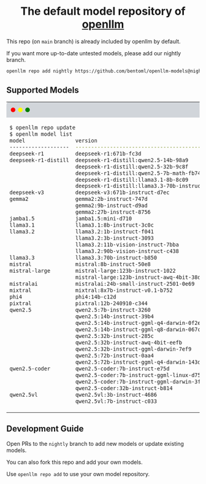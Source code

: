 <div align="center">
    <h1 align="center">The default model repository of <a href="https://github.com/bentoml/openllm">openllm</a></h1>
</div>

This repo (on `main` branch) is already included by openllm by default.

If you want more up-to-date untested models, please add our nightly branch.

```bash
openllm repo add nightly https://github.com/bentoml/openllm-models@nightly
```

## Supported Models
<table style="width: 100%; border-collapse: collapse;">
<tr>
  <td style="background-color: #D1D5DA; padding: 10px; border-radius: 8px 8px 0 0; width: 100%;">
    <span style="color: red;">●</span>
    <span style="color: yellow;">●</span>
    <span style="color: green;">●</span>
  </td>
</tr>
<tr>
<td>

```bash
$ openllm repo update
$ openllm model list
model                version                                         repo     required GPU RAM    platforms
-------------------  ----------------------------------------------  -------  ------------------  -----------
deepseek-r1          deepseek-r1:671b-fc3d                           default  80Gx16              linux
deepseek-r1-distill  deepseek-r1-distill:qwen2.5-14b-98a9            default  80G                 linux
                     deepseek-r1-distill:qwen2.5-32b-9c8f            default  80G                 linux
                     deepseek-r1-distill:qwen2.5-7b-math-fb74        default  24G                 linux
                     deepseek-r1-distill:llama3.1-8b-8c09            default  24G                 linux
                     deepseek-r1-distill:llama3.3-70b-instruct-31b8  default  80Gx2               linux
deepseek-v3          deepseek-v3:671b-instruct-d7ec                  default  80Gx16              linux
gemma2               gemma2:2b-instruct-747d                         default  12G                 linux
                     gemma2:9b-instruct-d9ad                         default  24G                 linux
                     gemma2:27b-instruct-8756                        default  80G                 linux
jamba1.5             jamba1.5:mini-d710                              default  80Gx4               linux
llama3.1             llama3.1:8b-instruct-3c0c                       default  24G                 linux
llama3.2             llama3.2:1b-instruct-f041                       default  24G                 linux
                     llama3.2:3b-instruct-3093                       default  24G                 linux
                     llama3.2:11b-vision-instruct-7bba               default  80G                 linux
                     llama3.2:90b-vision-instruct-c438               default  80Gx2               linux
llama3.3             llama3.3:70b-instruct-b850                      default  80Gx2               linux
mistral              mistral:8b-instruct-50e8                        default  24G                 linux
mistral-large        mistral-large:123b-instruct-1022                default  80Gx4               linux
                     mistral-large:123b-instruct-awq-4bit-38df       default  80G                 linux
mistralai            mistralai:24b-small-instruct-2501-0e69          default  80G                 linux
mixtral              mixtral:8x7b-instruct-v0.1-b752                 default  80Gx2               linux
phi4                 phi4:14b-c12d                                   default  80G                 linux
pixtral              pixtral:12b-240910-c344                         default  80G                 linux
qwen2.5              qwen2.5:7b-instruct-3260                        default  24G                 linux
                     qwen2.5:14b-instruct-39b4                       default  80G                 linux
                     qwen2.5:14b-instruct-ggml-q4-darwin-0f2e        default                      linux
                     qwen2.5:14b-instruct-ggml-q8-darwin-067c        default                      linux
                     qwen2.5:32b-instruct-285c                       default  80G                 linux
                     qwen2.5:32b-instruct-awq-4bit-eefb              default  40G                 linux
                     qwen2.5:32b-instruct-ggml-darwin-7ef9           default                      linux
                     qwen2.5:72b-instruct-0aa4                       default  80Gx2               linux
                     qwen2.5:72b-instruct-ggml-q4-darwin-143d        default                      linux
qwen2.5-coder        qwen2.5-coder:7b-instruct-e75d                  default  24G                 linux
                     qwen2.5-coder:7b-instruct-ggml-linux-d755       default                      linux
                     qwen2.5-coder:7b-instruct-ggml-darwin-3f22      default                      linux
                     qwen2.5-coder:32b-instruct-b814                 default  80G                 linux
qwen2.5vl            qwen2.5vl:3b-instruct-4686                      default  24G                 linux
                     qwen2.5vl:7b-instruct-c033                      default  24G                 linux

```

</td>
</tr>
</table>


## Development Guide

Open PRs to the `nightly` branch to add new models or update existing models.

You can also fork this repo and add your own models.

Use `openllm repo add` to use your own model repository.
